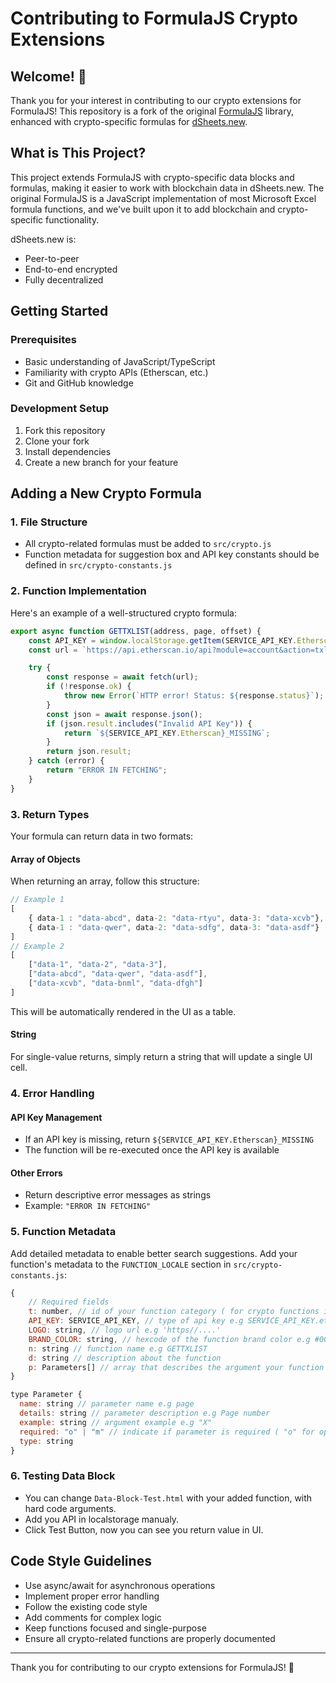 # Contributing to FormulaJS Crypto Extensions

## Welcome! 👋

Thank you for your interest in contributing to our crypto extensions for FormulaJS! This repository is a fork of the original [FormulaJS](https://github.com/formulajs/formulajs) library, enhanced with crypto-specific formulas for [dSheets.new](https://dsheets.new).

## What is This Project?

This project extends FormulaJS with crypto-specific data blocks and formulas, making it easier to work with blockchain data in dSheets.new. The original FormulaJS is a JavaScript implementation of most Microsoft Excel formula functions, and we've built upon it to add blockchain and crypto-specific functionality.

dSheets.new is:
- Peer-to-peer
- End-to-end encrypted
- Fully decentralized

## Getting Started

### Prerequisites
- Basic understanding of JavaScript/TypeScript
- Familiarity with crypto APIs (Etherscan, etc.)
- Git and GitHub knowledge

### Development Setup
1. Fork this repository
2. Clone your fork
3. Install dependencies
4. Create a new branch for your feature

## Adding a New Crypto Formula

### 1. File Structure
- All crypto-related formulas must be added to `src/crypto.js`
- Function metadata for suggestion box and API key constants should be defined in `src/crypto-constants.js`

### 2. Function Implementation

Here's an example of a well-structured crypto formula:

```javascript
export async function GETTXLIST(address, page, offset) {
    const API_KEY = window.localStorage.getItem(SERVICE_API_KEY.Etherscan);
    const url = `https://api.etherscan.io/api?module=account&action=txlist&address=${address}&startblock=0&endblock=99999999&page=${page}&offset=${offset}&sort=asc&apikey=${API_KEY}`;

    try {
        const response = await fetch(url);
        if (!response.ok) {
            throw new Error(`HTTP error! Status: ${response.status}`);
        }
        const json = await response.json();
        if (json.result.includes("Invalid API Key")) {
            return `${SERVICE_API_KEY.Etherscan}_MISSING`;
        }
        return json.result;
    } catch (error) {
        return "ERROR IN FETCHING";
    }
}
```

### 3. Return Types

Your formula can return data in two formats:

#### Array of Objects
When returning an array, follow this structure:
```javascript
// Example 1
[
    { data-1 : "data-abcd", data-2: "data-rtyu", data-3: "data-xcvb"},
    { data-1 : "data-qwer", data-2: "data-sdfg", data-3: "data-asdf"}
]
// Example 2
[
    ["data-1", "data-2", "data-3"],
    ["data-abcd", "data-qwer", "data-asdf"],
    ["data-xcvb", "data-bnml", "data-dfgh"]
]
```

This will be automatically rendered in the UI as a table.

#### String
For single-value returns, simply return a string that will update a single UI cell.

### 4. Error Handling

#### API Key Management
- If an API key is missing, return `${SERVICE_API_KEY.Etherscan}_MISSING`
- The function will be re-executed once the API key is available

#### Other Errors
- Return descriptive error messages as strings
- Example: `"ERROR IN FETCHING"`

### 5. Function Metadata

Add detailed metadata to enable better search suggestions. Add your function's metadata to the `FUNCTION_LOCALE` section in `src/crypto-constants.js`:

```javascript
{
    // Required fields
    t: number, // id of your function category ( for crypto functions id should be 20 )
    API_KEY: SERVICE_API_KEY, // type of api key e.g SERVICE_API_KEY.etherscan
    LOGO: string, // logo url e.g 'https//....'
    BRAND_COLOR: string, // hexcode of the function brand color e.g #000
    n: string // function name e.g GETTXLIST
    d: string // description about the function
    p: Parameters[] // array that describes the argument your function should take in. 
}

type Parameter {
  name: string // parameter name e.g page
  details: string // parameter description e.g Page number
  example: string // argument example e.g "X"
  required: "o" | "m" // indicate if parameter is required ( "o" for optional and "m" for required parameters )
  type: string
}
```

### 6. Testing Data Block

- You can change ```Data-Block-Test.html``` with your added function, with hard code arguments.
- Add you API in localstorage manualy.
- Click Test Button, now you can see you return value in UI.

## Code Style Guidelines

- Use async/await for asynchronous operations
- Implement proper error handling
- Follow the existing code style
- Add comments for complex logic
- Keep functions focused and single-purpose
- Ensure all crypto-related functions are properly documented

---

Thank you for contributing to our crypto extensions for FormulaJS! 🚀
